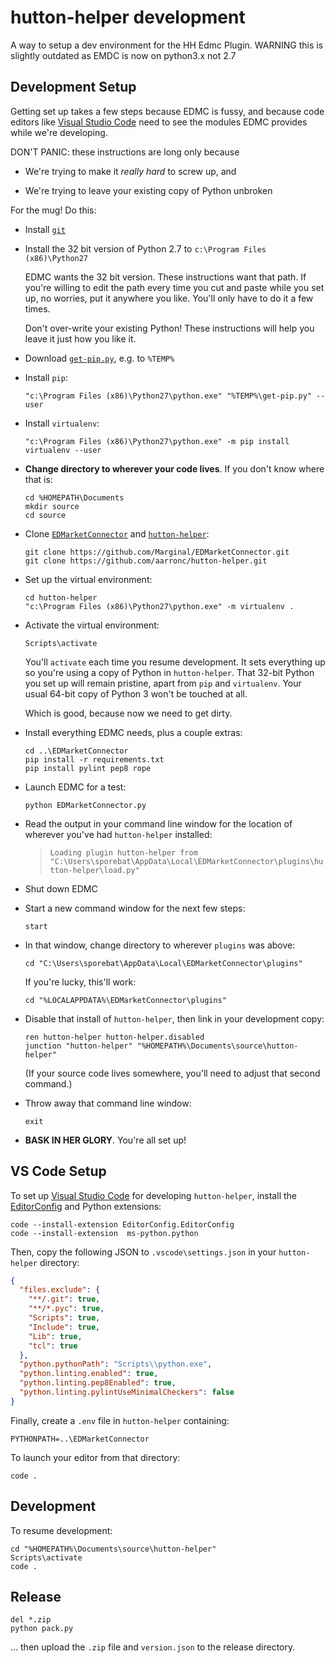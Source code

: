 # hutton-helper development

A way to setup a dev environment for the HH Edmc Plugin. WARNING this is slightly outdated as EMDC is now on python3.x not 2.7

## Development Setup

Getting set up takes a few steps because EDMC is fussy, and because code editors like [Visual Studio Code][VSCode] need to see the modules EDMC provides while we're developing.

DON'T PANIC: these instructions are long only because

* We're trying to make it _really hard_ to screw up, and

* We're trying to leave your existing copy of Python unbroken

For the mug! Do this:

* Install [`git`](https://git-scm.com/download/win)

* Install the 32 bit version of Python 2.7 to `c:\Program Files (x86)\Python27`

  EDMC wants the 32 bit version. These instructions want that path. If you're willing to edit the path every time you cut and paste while you set up, no worries, put it anywhere you like. You'll only have to do it a few times.

  Don't over-write your existing Python! These instructions will help you leave it just how you like it.

* Download [`get-pip.py`](https://bootstrap.pypa.io/get-pip.py), e.g. to `%TEMP%`

* Install `pip`:

      "c:\Program Files (x86)\Python27\python.exe" "%TEMP%\get-pip.py" --user

* Install `virtualenv`:

      "c:\Program Files (x86)\Python27\python.exe" -m pip install virtualenv --user

* **Change directory to wherever your code lives**. If you don't know where that is:

      cd %HOMEPATH\Documents
      mkdir source
      cd source

* Clone [`EDMarketConnector`][EDMC] and [`hutton-helper`][HH]:

      git clone https://github.com/Marginal/EDMarketConnector.git
      git clone https://github.com/aarronc/hutton-helper.git

* Set up the virtual environment:

      cd hutton-helper
      "c:\Program Files (x86)\Python27\python.exe" -m virtualenv .

* Activate the virtual environment:

      Scripts\activate

  You'll `activate` each time you resume development. It sets everything up so you're using a copy of Python in `hutton-helper`. That 32-bit Python you set up will remain pristine, apart from `pip` and `virtualenv`. Your usual 64-bit copy of Python 3 won't be touched at all.

  Which is good, because now we need to get dirty.

* Install everything EDMC needs, plus a couple extras:

      cd ..\EDMarketConnector
      pip install -r requirements.txt
      pip install pylint pep8 rope

* Launch EDMC for a test:

      python EDMarketConnector.py

* Read the output in your command line window for the location of wherever you've had `hutton-helper` installed:

  > `Loading plugin hutton-helper from "C:\Users\sporebat\AppData\Local\EDMarketConnector\plugins\hutton-helper\load.py"`

* Shut down EDMC

* Start a new command window for the next few steps:

      start

* In that window, change directory to wherever `plugins` was above:

      cd "C:\Users\sporebat\AppData\Local\EDMarketConnector\plugins"

  If you're lucky, this'll work:

      cd "%LOCALAPPDATA%\EDMarketConnector\plugins"

* Disable that install of `hutton-helper`, then link in your development copy:

      ren hutton-helper hutton-helper.disabled
      junction "hutton-helper" "%HOMEPATH%\Documents\source\hutton-helper"

  (If your source code lives somewhere, you'll need to adjust that second command.)

* Throw away that command line window:

      exit

* **BASK IN HER GLORY**. You're all set up!

## VS Code Setup

To set up [Visual Studio Code][VSCode] for developing `hutton-helper`, install the [EditorConfig] and Python extensions:

    code --install-extension EditorConfig.EditorConfig
    code --install-extension  ms-python.python

Then, copy the following JSON to `.vscode\settings.json` in your `hutton-helper` directory:

```json
{
  "files.exclude": {
    "**/.git": true,
    "**/*.pyc": true,
    "Scripts": true,
    "Include": true,
    "Lib": true,
    "tcl": true
  },
  "python.pythonPath": "Scripts\\python.exe",
  "python.linting.enabled": true,
  "python.linting.pep8Enabled": true,
  "python.linting.pylintUseMinimalCheckers": false
}
```

Finally, create a `.env` file in `hutton-helper` containing:

    PYTHONPATH=..\EDMarketConnector

To launch your editor from that directory:

    code .

## Development

To resume development:

    cd "%HOMEPATH%\Documents\source\hutton-helper"
    Scripts\activate
    code .

[EDMC]: https://github.com/Marginal/EDMarketConnector
[HH]: https://github.com/aarronc/hutton-helper
[VSCode]: https://code.visualstudio.com/
[EditorConfig]: https://editorconfig.org/

## Release

    del *.zip
    python pack.py

... then upload the `.zip` file and `version.json` to the release directory.
